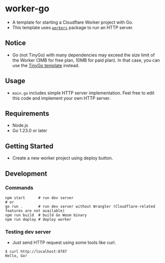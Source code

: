 # worker-go

- A template for starting a Cloudflare Worker project with Go.
- This template uses [`workers`](https://github.com/syumai/workers) package to run an HTTP server.

## Notice

- Go (not TinyGo) with many dependencies may exceed the size limit of the Worker (3MB for free plan, 10MB for paid plan). In that case, you can use the [TinyGo template](https://github.com/syumai/workers/tree/main/_templates/cloudflare/worker-tinygo) instead.

## Usage

- `main.go` includes simple HTTP server implementation. Feel free to edit this code and implement your own HTTP server.

## Requirements

- Node.js
- Go 1.23.0 or later

## Getting Started

- Create a new worker project using deploy button.

## Development

### Commands

```
npm start      # run dev server
# or
go run .       # run dev server without Wrangler (Cloudflare-related features are not available)
npm run build  # build Go Wasm binary
npm run deploy # deploy worker
```

### Testing dev server

- Just send HTTP request using some tools like curl.

```
$ curl http://localhost:8787
Hello, Go!
```

